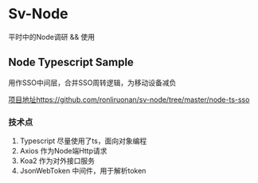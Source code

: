 # Sv-Node 
平时中的Node调研 && 使用

## Node Typescript Sample
用作SSO中间层，合并SSO周转逻辑，为移动设备减负

[项目地址](https://github.com/ronliruonan/sv-node/tree/master/node-ts-sso)https://github.com/ronliruonan/sv-node/tree/master/node-ts-sso

### 技术点
1. Typescript 尽量使用了ts，面向对象编程
2. Axios 作为Node端Http请求
3. Koa2 作为对外接口服务
4. JsonWebToken 中间件，用于解析token




